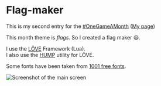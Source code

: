 Flag-maker
==========

This is my second entry for the [#OneGameAMonth](http://www.onegameamonth.com/) ([My page](http://www.onegameamonth.com/Crazyrems))

This month theme is _flags_. So I created a flag maker 😃.

I use the [LÖVE](http://love2d.org/) Framework (Lua).  
I also use the [HUMP](http://vrld.github.io/hump/) utility for LÖVE.

Some fonts have been taken from [1001 free fonts](http://www.1001freefonts.com/computer-fonts.php).

![Screenshot of the main screen](https://pbs.twimg.com/media/BtBP1DZIUAA1bJx.png "Split your flag in any way you want")
